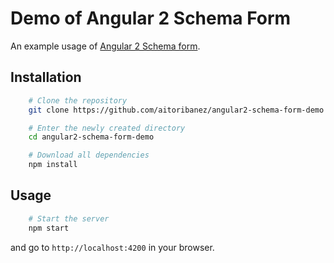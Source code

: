 # Demo of Angular 2 Schema Form

An example usage of [Angular 2 Schema form](https://github.com/makinacorpus/angular2-schema-form).

## Installation

```bash
	# Clone the repository
	git clone https://github.com/aitoribanez/angular2-schema-form-demo.git

	# Enter the newly created directory
	cd angular2-schema-form-demo

	# Download all dependencies
	npm install
```

## Usage

```bash
	# Start the server
	npm start
```

and go to `http://localhost:4200` in your browser.
